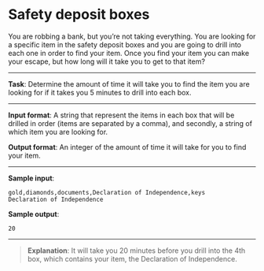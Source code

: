 # Safety deposit boxes

You are robbing a bank, but you’re not taking everything. You are looking for a specific item in the safety deposit boxes and you are going to drill into each one in order to find your item. Once you find your item you can make your escape, but how long will it take you to get to that item? 
 
---

**Task**: Determine the amount of time it will take you to find the item you are looking for if it takes you 5 minutes to drill into each box. 
 
---

**Input format**: A string that represent the items in each box that will be drilled in order (items are separated by a comma), and secondly, a string of which item you are looking for. 
 
**Output format**: An integer of the amount of time it will take for you to find your item. 

---
 
**Sample input**: 
```
gold,diamonds,documents,Declaration of Independence,keys 
Declaration of Independence
``` 
 
**Sample output**:  
```
20
```

---

>**Explanation**: It will take you 20 minutes before you drill into the 4th box, which contains your item, the Declaration of Independence.
